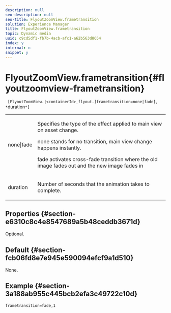 ```yaml
---
description: null
seo-description: null
seo-title: FlyoutZoomView.frametransition
solution: Experience Manager
title: FlyoutZoomView.frametransition
topic: Dynamic media
uuid: c9cd5df1-fb7b-4acb-afc1-a62b563d8654
index: y
internal: n
snippet: y
---
```


# FlyoutZoomView.frametransition{#flyoutzoomview-frametransition}

` [FlyoutZoomView.|<containerId>_flyout.]frametransition=none|fade[, *`duration`*]`

<table id="table_FC34B37AACFB4E92A37E1D2D93D5F0D2"> 
 <tbody> 
  <tr> 
   <td colname="col1"> <p> <span class="codeph"> none|fade</span> </p> </td> 
   <td colname="col2"> <p> </p> <p> Specifies the type of the effect applied to main view on asset change. </p> <p><span class="codeph"> none</span> stands for no transition, main view change happens instantly. </p> <p><span class="codeph"> fade</span> activates cross-fade transition where the old image fades out and the new image fades in </p> <p> </p> </td> 
  </tr> 
  <tr> 
   <td colname="col1"> <p><span class="codeph"><span class="varname"> duration</span></span> </p> </td> 
   <td colname="col2"> <p> Number of seconds that the animation takes to complete. </p> </td> 
  </tr> 
 </tbody> 
</table>

## Properties {#section-e6310c8c4e8547689a5b48ceddb3671d}

Optional.

## Default {#section-fcb06fd8e7e945e590094efcf9a1d510}

None.

## Example {#section-3a188ab955c445bcb2efa3c49722c10d}

`frametransition=fade,1` 
